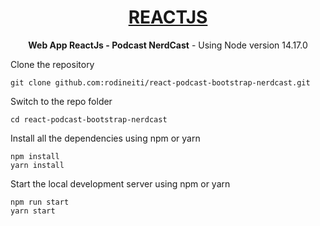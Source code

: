 <h1 align="center">
  <a href="https://nextjs.org/">
    REACTJS
  </a>
</h1>

<p align="center">
	<strong>Web App ReactJs - Podcast NerdCast</strong> - Using Node version 14.17.0
</p>

Clone the repository

    git clone github.com:rodineiti/react-podcast-bootstrap-nerdcast.git

Switch to the repo folder

    cd react-podcast-bootstrap-nerdcast

Install all the dependencies using npm or yarn

    npm install
    yarn install

Start the local development server using npm or yarn

    npm run start
    yarn start